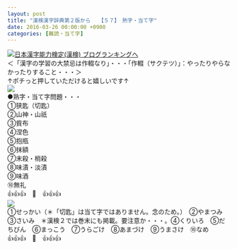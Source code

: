 ```yaml
---
layout: post
title: "漢検漢字辞典第２版から　　【５７】　熟字・当て字"
date: 2016-03-26 00:00:00 +0900
categories: [難読・当て字]
---
```


[![](/syuusyuu9701/assets/images/漢検漢字辞典第２版から-【５７】-熟字・当て字-br_c_3028_1.gif)](http://blog.with2.net/link.php?1659096:3028 "日本漢字能力検定(漢検) ブログランキングへ")[日本漢字能力検定(漢検) ブログランキングへ](http://blog.with2.net/link.php?1659096:3028)  
＜「漢字の学習の大禁忌は作輟なり」・・・「作輟（サクテツ）」：やったりやらなかったりすること・・・＞  
↑ポチっと押していただけると嬉しいです↑  
![](/syuusyuu9701/assets/images/漢検漢字辞典第２版から-【５７】-熟字・当て字-71bf35294406df7b45fc1c335aca84d8.png)  
●熟字・当て字問題・・・  
①狭匙（切匙）  
②山神・山祇  
③貲布　  
④涅色　　  
⑤抱瓶　  
⑥抹額　  
⑦末殺・梢殺  
⑧味漬・淡漬  
⑨味酒　　　  
⑩無礼  
👍👍👍　🐒　👍👍👍  
![](/syuusyuu9701/assets/images/漢検漢字辞典第２版から-【５７】-熟字・当て字-a156d09e4aad2f435a4042bd49bad246.png)  
①せっかい（＊「切匙」は当て字ではありません。念のため。）　②やまつみ　③さいみ　＊漢検２では巻末にも掲載。要注意か・・・。④くりいろ　⑤だちびん　⑥まっこう　⑦うらごけ　⑧あまづけ　⑨うまさけ　⑩なめ  
👍👍👍　🐒　👍👍👍  